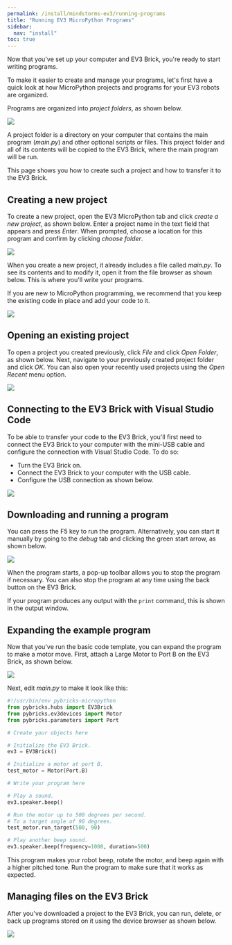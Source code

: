 ```yaml
---
permalink: /install/mindstorms-ev3/running-programs
title: "Running EV3 MicroPython Programs"
sidebar:
  nav: "install"
toc: true
---
```



Now that you've set up your computer and EV3 Brick, you're ready to start
writing programs.

To make it easier to create and manage your programs, let's first have a quick
look at how MicroPython projects and programs for your EV3 robots are
organized.

Programs are organized into *project folders*, as shown below.

![](/assets/images/projectstructure_label.png)

A project folder is a directory on your
computer that contains the main program (*main.py*) and other optional
scripts or files. This project folder and all of its contents will be copied
to the EV3 Brick, where the main program will be run.

This page shows you how to create such a project and how to transfer it to the
EV3 Brick.

## Creating a new project

To create a new project, open the EV3 MicroPython tab and
click *create a new project*, as shown below. Enter a
project name in the text field that appears and press *Enter*. When prompted,
choose a location for this program and confirm by clicking *choose folder*.

![](/assets/images/newproject_label.png)

When you create a new project, it already includes a file called *main.py*. To
see its contents and to modify it, open it from the file browser as shown
below. This is where you'll write your programs.

If you are new to MicroPython programming, we recommend that you keep the
existing code in place and add your code to it.

![](/assets/images/projectoverview_label.png)

## Opening an existing project

To open a project you created previously, click *File* and click
*Open Folder*, as shown below. Next, navigate to
your previously created project folder and click *OK*. You can also open your
recently used projects using the *Open Recent* menu option.

![](/assets/images/existingproject_label.png)


## Connecting to the EV3 Brick with Visual Studio Code

To be able to transfer your code to the EV3 Brick, you'll first need to
connect the EV3 Brick to your computer with the mini-USB cable and configure
the connection with Visual Studio Code. To do so:

- Turn the EV3 Brick on.
- Connect the EV3 Brick to your computer with the USB cable.
- Configure the USB connection as shown below.

![](/assets/images/connecting_label.png)

## Downloading and running a program

You can press the F5 key to run the program. Alternatively, you can start it
manually by going to the *debug* tab and clicking the green start arrow, as
shown below.

![](/assets/images/running_label.png)

When the program starts, a pop-up toolbar allows you to stop the program if
necessary. You can also stop the program at any time using the back button on
the EV3 Brick.

If your program produces any output with the ``print`` command, this is shown
in the output window.


## Expanding the example program

Now that you've run the basic code template, you can expand the program to
make a motor move. First, attach a Large Motor to Port B on the EV3 Brick,
as shown below.

![](/assets/images/firstprogram_label.png)

Next, edit *main.py* to make it look like this:

```python
#!/usr/bin/env pybricks-micropython
from pybricks.hubs import EV3Brick
from pybricks.ev3devices import Motor
from pybricks.parameters import Port

# Create your objects here

# Initialize the EV3 Brick.
ev3 = EV3Brick()

# Initialize a motor at port B.
test_motor = Motor(Port.B)

# Write your program here

# Play a sound.
ev3.speaker.beep()

# Run the motor up to 500 degrees per second.
# To a target angle of 90 degrees.
test_motor.run_target(500, 90)

# Play another beep sound.
ev3.speaker.beep(frequency=1000, duration=500)
```


This program makes your robot beep, rotate the motor, and beep again with a
higher pitched tone. Run the program to make sure that it works as expected.

## Managing files on the EV3 Brick

After you've downloaded a project to the EV3 Brick, you can run, delete, or
back up programs stored on it using the device browser as shown below.

![](/assets/images/files_label.png)
